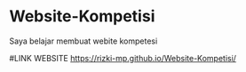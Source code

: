 # Website-Kompetisi
Saya belajar membuat webite kompetesi

#LINK WEBSITE
https://rizki-mp.github.io/Website-Kompetisi/
